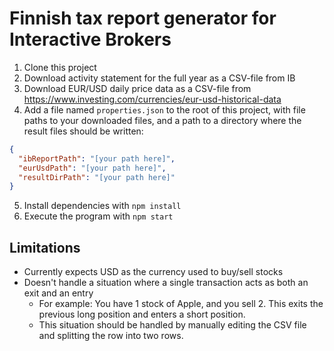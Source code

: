 # Finnish tax report generator for Interactive Brokers

1. Clone this project
2. Download activity statement for the full year as a CSV-file from IB
3. Download EUR/USD daily price data as a CSV-file from
   https://www.investing.com/currencies/eur-usd-historical-data
4. Add a file named `properties.json` to the root of this project, with file
   paths to your downloaded files, and a path to a directory where the result
   files should be written:

```json
{
  "ibReportPath": "[your path here]",
  "eurUsdPath": "[your path here]",
  "resultDirPath": "[your path here]"
}
```

5. Install dependencies with `npm install`
6. Execute the program with `npm start`

## Limitations

- Currently expects USD as the currency used to buy/sell stocks
- Doesn't handle a situation where a single transaction acts as both an exit and
  an entry
  - For example: You have 1 stock of Apple, and you sell 2. This exits the
    previous long position and enters a short position.
  - This situation should be handled by manually editing the CSV file and
    splitting the row into two rows.
